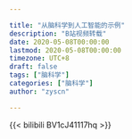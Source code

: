 ```yaml
---

title: "从脑科学到人工智能的示例"
description: "B站视频转载"
date: 2020-05-08T00:00:00
lastmod: 2020-05-08T00:00:00
timezone: UTC+8
draft: false
tags: ["脑科学"]
categories: ["脑科学"]
author: "zyscn"

---
```

<!--more-->

{{< bilibili BV1cJ41117hq >}}


